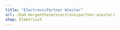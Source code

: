 ```yaml
---
title: "ElectronicPartner Wiesler"
url: /bad-mergentheim/electronicpartner-wiesler/
shop: Elektrisch
---
```

